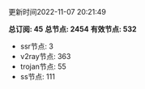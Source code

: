 更新时间2022-11-07 20:21:49

**总订阅: 45**
**总节点: 2454**
**有效节点: 532**
- ssr节点: 3
- v2ray节点: 363
- trojan节点: 55
- ss节点: 111
